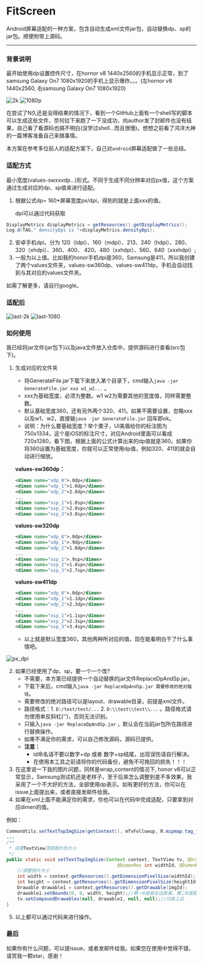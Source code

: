 # FitScreen
Android屏幕适配的一种方案，包含自动生成xml文件jar包，自动替换dp、sp的jar包。顺便附带上源码。



------

### 背景说明

最开始使用dp设置控件尺寸，在hornor v8 1440x2560的手机显示正常，到了samsung Galaxy On7 1080x1920的手机上显示爆炸。。。(左hornor v8 1440x2560, 右samsung Galaxy On7 1080x1920)

![2k](https://github.com/yang163email/FitScreen/raw/master/img/2k.jpg)  ![1080p](https://github.com/yang163email/FitScreen/raw/master/img/1080p.jpg)



在尝试了N久还是没得结果的情况下，看到一个GitHub上面有一个shell写的脚本可以生成这些文件，奈何拉下来跑了一下没成功，向author发了封邮件也没有结果，自己看了看源码也搞不明白(没学过shell...而且很慢)。想想之前看了鸿洋大神的一篇博客准备自己来搞事情。

本方案在参考多位前人的适配方案下，自己对`android`屏幕适配做了一些总结。



### 适配方式

最小宽度(values-swxxxdp...)形式。不同于生成不同分辨率对应px值，这个方案通过生成对应的dp、sp值来进行适配。

1. 根据公式dp= 160*屏幕宽度px/dpi，得到的就是上面xxx的值。

   dpi可以通过代码获取

```java
DisplayMetrics displayMetrics = getResources().getDisplayMetrics();
Log.d(TAG," densityDpi is "+displayMetrics.densityDpi);
```

2. 安卓手机dpi，分为 120（ldpi）、160（mdpi）、213、240（hdpi）、280、320（xhdpi）、360、400、	420、480（xxhdpi）、560、640（xxxhdpi）; 
3. 一般为以上值。比如我的honor手机dpi是360，Samsung是411，所以我创建了两个values文件夹，values-sw360dp、values-sw411dp，手机会自动找到与其对应的values文件夹。

如需了解更多，请自行google。



### 适配后

![last-2k](https://github.com/yang163email/FitScreen/raw/master/img/last-2k.jpg) ![last-1080](https://github.com/yang163email/FitScreen/raw/master/img/last-1080.jpg)



### 如何使用

我已经将jar文件(jar包下)以及java文件放入仓库中，提供源码进行查看(src包下)。

1. 生成对应的文件夹
   - 将GenerateFile.jar下载下来放入某个目录下，cmd输入`java -jar GenerateFile.jar xxx w1_w2...` 。
   - xxx为基础宽度，必须为整数。w1 w2为需要其他的宽度值，同样需要整数。
   - 默认基础宽度360，还有另外两个320、411。如果不需要设置，忽略xxx以及w1、w2，直接输`java -jar GenerateFile.jar` 回车即ok。
   - 说明：为什么要基础宽度？举个栗子，UI美眉给你的标注图为750x1334，这个是iOS的标注尺寸，对应Android里面可以看成720x1280，看下图，根据上面的公式计算出来的dp值就是360。如果你将360设置为基础宽度，你就可以正常使用dp值，例如320、411的就会自动进行缩放。

   **values-sw360dp：**

   ```xml
   <dimen name="xdp_0">.0dp</dimen>
   <dimen name="xdp_1">1.0dp</dimen>
   <dimen name="xdp_2">2.0dp</dimen>
   ...
   <dimen name="xsp_1">1.0sp</dimen>
   <dimen name="xsp_2">2.0sp</dimen>
   <dimen name="xsp_3">3.0sp</dimen>
   ```

   **values-sw320dp**

   ```xml
   <dimen name="xdp_0">.0dp</dimen>
   <dimen name="xdp_1">.9dp</dimen>
   <dimen name="xdp_2">1.8dp</dimen>
   ...
   <dimen name="xsp_1">.9sp</dimen>
   <dimen name="xsp_2">1.8sp</dimen>
   <dimen name="xsp_3">2.7sp</dimen>
   ```

   **values-sw411dp**

   ```xml
   <dimen name="xdp_0">.0dp</dimen>
   <dimen name="xdp_1">1.1dp</dimen>
   <dimen name="xdp_2">2.3dp</dimen>
   ...
   <dimen name="xsp_1">1.1sp</dimen>
   <dimen name="xsp_2">2.3sp</dimen>
   <dimen name="xsp_3">3.4sp</dimen>
   ```

   - 以上就是默认宽度360，其他两种所对应的值，现在能看明白干了什么事情吧。

![px_dpi](https://github.com/yang163email/FitScreen/raw/master/img/px_dpi.png)

2. 如果已经使用了dp、sp，要一个一个改?
   - 不需要，本方案已经提供一个自动替换的jar文件ReplaceDpAndSp.jar。
   - 下载下来后，cmd输入`java -jar ReplaceDpAndSp.jar 需要修改的绝对路径`。
   - 需要修改的绝对路径可以是layout、drawable目录，前提是xml文件。
   - 路径格式：1. `D:/test/test/...`   2. `D:\\test\\test\\...` 。路径格式请勿使用单反斜杠('\')，否则无法识别。
   - 只输入`java -jar ReplaceDpAndSp.jar` ，默认会在当前jar包所在路径进行替换操作。
   - 如果不满足你的需求，可以自己修改源码，源码已提供。
   - **注意：**
     - id命名请不要以数字+dp  或者 数字+sp结尾，出现误伤请自行解决。  
     - 在使用本工具之前请将你的代码备份，避免不可挽回的损失！！！
3. 在这里说一下我的图片问题，同样是wrap_content的情况下, honor v8可以正常显示，Samsung测试机还是老样子，至于后来怎么调整到差不多效果，我采用了一个不大好的方法，全部使用dp表示。如有更好的方法，你可以在issue上面提出来，或者直接发邮件给我。
4. 如果在xml上面不能满足你的需求，你也可以在代码中完成适配，只要拿到对应dimen的值。

例如：

```java
CommonUtils.setTextTopImgSize(getContext(), mTvFollowup, R.mipmap.tag_followup, R.dimen.xdp_56, R.dimen.xdp_53);
...
/**
 * 设置TextView顶部图片的大小
 */
public static void setTextTopImgSize(Context context, TextView tv, @DrawableRes int imgId,
                                         @DimenRes int widthId, @DimenRes int heightId) {
    //调整图片大小
    int width = context.getResources().getDimensionPixelSize(widthId);
    int height = context.getResources().getDimensionPixelSize(heightId);
    Drawable drawable1 = context.getResources().getDrawable(imgId);
    drawable1.setBounds(0, 0, width, height);//第一0是距左边距离，第二0是距上边距离，40分别是长宽
    tv.setCompoundDrawables(null, drawable1, null, null);//只放上边
}
```

5. 以上都可以通过代码来进行操作。


### 最后

如果你有什么问题，可以提issue，或者发邮件给我。如果您在使用中觉得不错，请赏我一颗star，感谢！